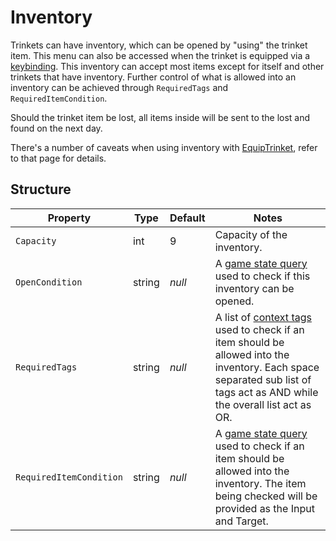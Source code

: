 # Inventory

Trinkets can have inventory, which can be opened by "using" the trinket item. This menu can also be accessed when the trinket is equipped via a [keybinding](9-User%20Configuration.md). This inventory can accept most items except for itself and other trinkets that have inventory. Further control of what is allowed into an inventory can be achieved through `RequiredTags` and `RequiredItemCondition`.

Should the trinket item be lost, all items inside will be sent to the lost and found on the next day.

There's a number of caveats when using inventory with [EquipTrinket](4.z.200-EquipTrinket.md), refer to that page for details.

## Structure

| Property | Type | Default | Notes |
| -------- | ---- | ------- | ----- |
| `Capacity` | int | 9 | Capacity of the inventory. |
| `OpenCondition` | string | _null_ | A [game state query](https://stardewvalleywiki.com/Modding:Game_state_queries) used to check if this inventory can be opened. |
| `RequiredTags` | string | _null_ | A list of [context tags](https://stardewvalleywiki.com/Modding:Common_data_field_types#Context_tag) used to check if an item should be allowed into the inventory. Each space separated sub list of tags act as AND while the overall list act as OR. |
| `RequiredItemCondition` | string | _null_ | A [game state query](https://stardewvalleywiki.com/Modding:Game_state_queries) used to check if an item should be allowed into the inventory. The item being checked will be provided as the Input and Target. |

